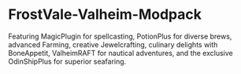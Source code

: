 # FrostVale-Valheim-Modpack
Featuring MagicPlugin for spellcasting, PotionPlus for diverse brews, advanced Farming, creative Jewelcrafting, culinary delights with BoneAppetit, ValheimRAFT for nautical adventures, and the exclusive OdinShipPlus for superior seafaring.
